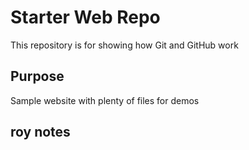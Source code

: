 # Starter Web Repo

This repository is for showing how Git and GitHub work

## Purpose

Sample website with plenty of files for demos

## roy notes